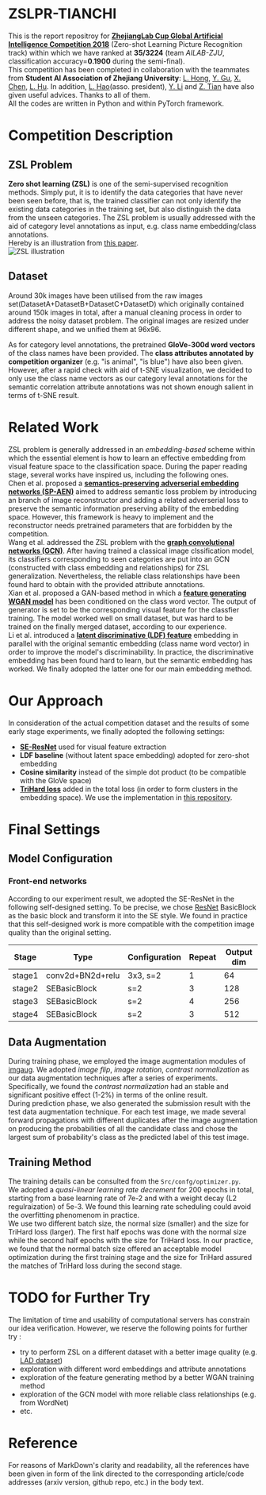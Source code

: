 # ZSLPR-TIANCHI
This is the report repositroy for [**ZhejiangLab Cup Global Artificial Intelligence Competition 2018**](https://tianchi.aliyun.com/competition/introduction.htm?spm=5176.11165320.5678.1.7b964899Om4fqt&raceId=231677) (Zero-shot Learning Picture Recognition track) within which we have ranked at **35/3224**  (team *AILAB-ZJU*, classification accuracy=**0.1900** during the semi-final).<br>
This competition has been completed in collaboration with the teammates from **Student AI Association of Zhejiang University**: [L. Hong](https://github.com/lanhongvp), [Y. Gu](https://github.com/shaoniangu), [X. Chen](https://github.com/XavierCHEN34), [L. Hu](https://github.com/rainofmine). In addition, [L. Hao](https://github.com/michuanhaohao)(asso. president), [Y. Li](https://github.com/wxzs5) and [Z. Tian](https://github.com/ZichenTian) have also given useful advices. Thanks to all of them.<br>
All the codes are written in Python and within PyTorch framework.

# Competition Description
## ZSL Problem
**Zero shot learning (ZSL)** is one of the semi-supervised recognition methods. Simply put, it is to identify the data categories that have never been seen before, that is, the trained classifier can not only identify the existing data categories in the training set, but also distinguish the data from the unseen categories. The ZSL problem is usually addressed with the aid of category level annotations as input, e.g. class name embedding/class annotations.<br>
Hereby is an illustration from [this paper](https://arxiv.org/abs/1803.08035).<br>
![ZSL illustration](https://github.com/MARMOTatZJU/ZSLPR-TIANCHI/raw/master/Misc/img/README_md/zsl_illustration.png)

## Dataset
Around 30k images have been utilised from the raw images set(DatasetA+DatasetB+DatasetC+DatasetD) which originally contained around 150k images in total, after a manual cleaning process in order to address the noisy dataset problem. The original images are resized under different shape, and we unified them at 96x96.<br>

As for category level annotations, the pretrained **GloVe-300d word vectors** of the class names have been provided. The **class attributes annotated by competition organizer**  (e.g. "is animal", "is blue") have also been given. However, after a rapid check with aid of t-SNE visualization, we decided to only use the class name vectors as our category leval annotations for the semantic correlation attribute annotations was not shown enough salient in terms of t-SNE result.

# Related Work
ZSL problem is generally addressed in an *embedding-based* scheme within which the essential element is how to learn an effective embedding from visual feature space to the classification space. During the paper reading stage, several works have inspired us, including the following ones.<br>
Chen et al. proposed a [**semantics-preserving adverserial embedding networks (SP-AEN)**](https://arxiv.org/abs/1712.01928) aimed to address semantic loss problem by introducing an branch of image reconstructor and adding a related adverserial loss to preserve the semantic information preserving ability of the embedding space. However, this framework is heavy to implement and the reconstructor needs pretrained parameters that are forbidden by the competition.<br>
Wang et al. addressed the ZSL problem with the [**graph convolutional networks (GCN)**](https://arxiv.org/abs/1803.08035). After having  trained a classical image clssification model, its classifiers corresponding to seen categories are put into an GCN (constructed with class embedding and relationships) for ZSL generalization. Nevertheless, the reliable class relationships have been found hard to obtain with the provided attribute annotations.<br>
Xian et al. proposed a GAN-based method in which a [**feature generating WGAN model**](http://openaccess.thecvf.com/content_cvpr_2018/CameraReady/2709.pdf) has been conditioned on the class word vector. The output of generator is set to be the corresponding visual feature for the classfier training. The model worked well on small dataset, but was hard to be trained on the finally merged dataset, according to our experience. <br>
Li et al. introduced a [**latent discriminative (LDF) feature**](https://arxiv.org/pdf/1803.06731) embedding in parallel with the original semantic embedding (class name word vector) in order to improve the model's discriminability. In practice, the discriminative embedding has been found hard to learn, but the semantic embedding has worked. We finally adopted the latter one for our main embedding method.

# Our Approach
In consideration of the actual competition dataset and the results of some early stage experiments, we finally adopted the following settings:
* [**SE-ResNet**](http://openaccess.thecvf.com/content_cvpr_2018/CameraReady/1287.pdf) used for visual feature extraction
* **LDF baseline** (without latent space embedding) adopted for  zero-shot embedding
* **Cosine similarity** instead of the simple dot product (to be compatible with the GloVe space)
* [**TriHard loss**](https://arxiv.org/abs/1809.05864) added in the total loss (in order to form clusters in the embedding space). We use the implementation in [this repository](https://github.com/lyakaap/NetVLAD-pytorch).

# Final Settings
## Model Configuration
### Front-end networks
According to our experiment result, we adopted the SE-ResNet in the following self-designed setting. To be precise, we chose [ResNet](https://www.cv-foundation.org/openaccess/content_cvpr_2016/html/He_Deep_Residual_Learning_CVPR_2016_paper.html) BasicBlock as the basic block and transform it into the SE style. We found in practice that this self-designed work is more compatible with the competition image quality than the original setting.

| Stage | Type | Configuration | Repeat | Output dim |
|---|---|---|---|---|
|stage1| conv2d+BN2d+relu | 3x3, s=2 | 1 | 64 |
|stage2| SEBasicBlock | s=2 | 3 | 128 |
|stage3| SEBasicBlock | s=2 | 4 | 256 |
|stage4| SEBasicBlock | s=2 | 3 | 512 |


## Data Augmentation
During training phase, we employed the image augmentation modules of [imgaug](https://github.com/aleju/imgaug). We adopted *image flip*, *image rotation*, *contrast normalization* as our data augmentation techniques after a series of experiments. Specifically, we found the *contrast normalization* had an stable and significant positive effect (1-2%) in terms of the online result.<br>
During prediction phase, we also generated the submission result with the test data augmentation technique. For each test image, we made several forward propagations with different duplicates after the image augmentation on producing the probabilities of all the candidate class and chose the largest sum of probability's class as the predicted label of this test image.

## Training Method
The training details can be consulted from the `Src/confg/optimizer.py`.<br>
We adopted a *quasi-linear learning rate decrement* for 200 epochs in total, starting from a base learning rate of 7e-2 and with a weight decay (L2 regulraization) of 5e-3. We found this learning rate scheduling could avoid the overfitting phenomenom in practice.<br>
We use two different batch size, the normal size (smaller) and the size for TriHard loss (larger). The first half epochs was done with the normal size while the second half epochs with the size for TriHard loss. In our practice, we found that the normal batch size offered an acceptable model optimization during the first training stage and the size for TriHard assured the matches of TriHard loss during the second stage.

# TODO for Further Try
The limitation of time and usability of computational servers has constrain our idea verification. However, we reserve the following points for further try :
* try to perform ZSL on a different dataset with a better image quality (e.g. [LAD dataset](https://github.com/lyakaap/NetVLAD-pytorch))
* exploration with different word embeddings and attribute annotations
* exploration of the feature generating method by a better WGAN training method
* exploration of the GCN model with more reliable class relationships (e.g. from WordNet)
* etc.

# Reference
For reasons of MarkDown's clarity and readability, all the references have been given in form of the link directed to the corresponding article/code addresses (arxiv version, github repo, etc.) in the body text.

